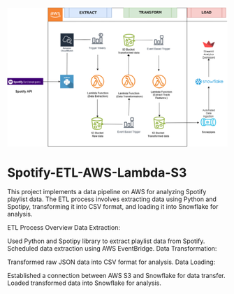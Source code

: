 ![System Diagram](https://github.com/yashYJ621/Spotify-ETL-AWS-Lambda-S3/raw/main/spotify%20etl.png)
# Spotify-ETL-AWS-Lambda-S3
This project implements a data pipeline on AWS for analyzing Spotify playlist data. The ETL process involves extracting data using Python and Spotipy, transforming it into CSV format, and loading it into Snowflake for analysis.

ETL Process Overview
Data Extraction:

Used Python and Spotipy library to extract playlist data from Spotify.
Scheduled data extraction using AWS EventBridge.
Data Transformation:

Transformed raw JSON data into CSV format for analysis.
Data Loading:

Established a connection between AWS S3 and Snowflake for data transfer.
Loaded transformed data into Snowflake for analysis.
